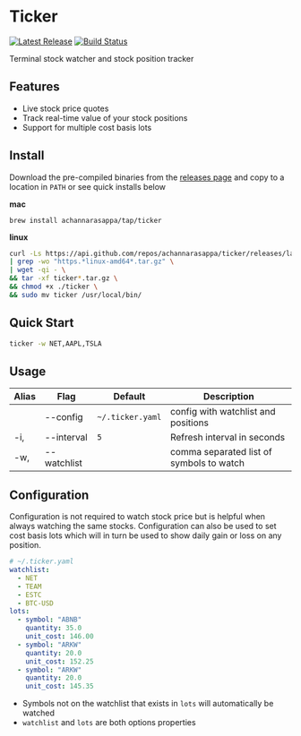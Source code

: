Ticker
==========

<p>
    <a href="https://github.com/achannarasappa/ticker/releases"><img src="https://img.shields.io/github/release/achannarasappa/ticker.svg" alt="Latest Release"></a>
    <a href="https://github.com/achannarasappa/ticker/actions"><img src="https://github.com/achannarasappa/ticker/workflows/Test/badge.svg" alt="Build Status"></a>
</p>
Terminal stock watcher and stock position tracker

## Features

* Live stock price quotes
* Track real-time value of your stock positions
* Support for multiple cost basis lots

## Install

Download the pre-compiled binaries from the [releases page](https://github.com/achannarasappa/ticker/releases) and copy to a location in `PATH` or see quick installs below

**mac**
```
brew install achannarasappa/tap/ticker
```

**linux**
```sh
curl -Ls https://api.github.com/repos/achannarasappa/ticker/releases/latest \
| grep -wo "https.*linux-amd64*.tar.gz" \
| wget -qi - \
&& tar -xf ticker*.tar.gz \
&& chmod +x ./ticker \
&& sudo mv ticker /usr/local/bin/
```

## Quick Start

```sh
ticker -w NET,AAPL,TSLA
```

## Usage
|Alias|Flag|Default|Description|
|-|-|-|-|
|   |--config|`~/.ticker.yaml`|config with watchlist and positions|
|-i,|--interval|`5`|Refresh interval in seconds|
|-w,|--watchlist||comma separated list of symbols to watch|

## Configuration

Configuration is not required to watch stock price but is helpful when always watching the same stocks. Configuration can also be used to set cost basis lots which will in turn be used to show daily gain or loss on any position.

```yaml
# ~/.ticker.yaml
watchlist:
  - NET
  - TEAM
  - ESTC
  - BTC-USD
lots:
  - symbol: "ABNB"
    quantity: 35.0
    unit_cost: 146.00
  - symbol: "ARKW"
    quantity: 20.0
    unit_cost: 152.25
  - symbol: "ARKW"
    quantity: 20.0
    unit_cost: 145.35
```

* Symbols not on the watchlist that exists in `lots` will automatically be watched
* `watchlist` and `lots` are both options properties
